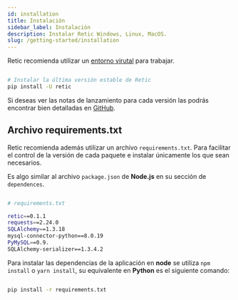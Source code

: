 ```yaml
---
id: installation
title: Instalación
sidebar_label: Instalación
description: Instalar Retic Windows, Linux, MacOS.
slug: /getting-started/installation
---
```


Retic recomienda utilizar un [entorno virutal](./virtual-environments) para trabajar.

```bash

# Instalar la última versión estable de Retic
pip install -U retic

```

Si deseas ver las notas de lanzamiento para cada versión las podrás encontrar bien detalladas en [GitHub](https://github.com/reticpy/retic/releases).

## Archivo requirements.txt

Retic recomienda además utilizar un archivo ``requirements.txt``. Para facilitar el control de la versión de cada paquete e instalar únicamente los que sean necesarios.

Es algo similar al archivo ``package.json`` de **Node.js** en su sección de ``dependences``.


```bash

# requirements.txt

retic==0.1.1
requests==2.24.0
SQLAlchemy==1.3.18
mysql-connector-python==8.0.19
PyMySQL==0.9.
SQLAlchemy-serializer==1.3.4.2

```

Para instalar las dependencias de la aplicación en **node** se utiliza ``npm install`` o ``yarn install``, su equivalente en **Python** es el siguiente comando:

```bash

pip install -r requirements.txt

```
